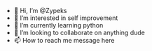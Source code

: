 - 👋 Hi, I’m @Zypeks
- 👀 I’m interested in self improvement
- 🌱 I’m currently learning python
- 💞️ I’m looking to collaborate on anything dude
- 📫 How to reach me message here

<!---
Zypeks/Zypeks is a ✨ special ✨ repository because its `README.md` (this file) appears on your GitHub profile.
You can click the Preview link to take a look at your changes.
--->
